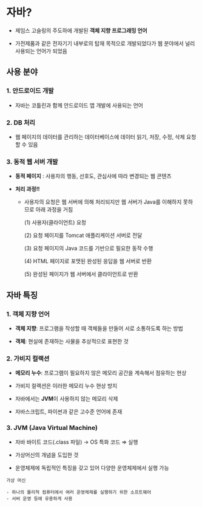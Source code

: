 # 자바?
- 제임스 고슬링의 주도하에 개발된 **객체 지향 프로그래밍 언어**

- 가전제품과 같은 전자기기 내부로의 탑재 목적으로 개발되었다가 웹 분야에서 널리 사용되는 언어가 되었음



## 사용 분야

### 1. 안드로이드 개발
- 자바는 코틀린과 함께 안드로이드 앱 개발에 사용되는 언어


### 2. DB 처리
- 웹 페이지의 데이터를 관리하는 데이터베이스에 데이터 읽기, 저장, 수정, 삭제 요청할 수 있음


### 3. 동적 웹 서버 개발

- **동적 페이지** : 사용자의 행동, 선호도, 관심사에 따라 변경되는 웹 콘텐츠

- **처리 과정!!**
    - 사용자의 요청은 웹 서버에 의해 처리되지만 웹 서버가 Java를 이해하지 못하므로 아래 과정을 거침

      (1) 사용자(클라이언트) 요청
      
      (2) 요청 페이지를 Tomcat 애플리케이션 서버로 전달
      
      (3) 요청 페이지의 Java 코드를 기반으로 필요한 동작 수행
      
      (4) HTML 페이지로 포맷된 완성된 응답을 웹 서버로 반환
      
      (5) 완성된 페이지가 웹 서버에서 클라이언트로 반환



## 자바 특징
### 1. 객체 지향 언어
- **객체 지향**: 프로그램을 작성할 때 객체들을 만들어 서로 소통하도록 하는 방법

- **객체**: 현실에 존재하는 사물을 추상적으로 표현한 것


### 2. 가비지 컬랙션
- **메모리 누수**: 프로그램이 필요하지 않은 메모리 공간을 계속해서 점유하는 현상

- 가비지 컬랙션은 이러한 메모리 누수 현상 방지

- 자바에서는 **JVM**이 사용하지 않는 메모리 삭제

- 자바스크립트, 파이썬과 같은 고수준 언어에 존재


### 3. JVM (Java Virtual Machine)
- 자바 바이트 코드(.class 파일) → OS 특화 코드 ⇒ 실행

- 가상머신의 개념을 도입한 것

- 운영체제에 독립적인 특징을 갖고 있어 다양한 운영체제에서 실행 가능

<aside>
    
    가상 머신
    
    - 하나의 물리적 컴퓨터에서 여러 운영체제를 실행하기 위한 소프트웨어
    - 서버 운영 등에 유용하게 사용
    
</aside>